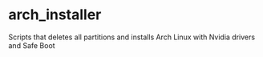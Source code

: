 # arch_installer
Scripts that deletes all partitions and installs Arch Linux with Nvidia drivers and Safe Boot
